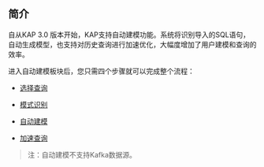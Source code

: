## 简介

自从KAP 3.0 版本开始，KAP支持自动建模功能。系统将识别导入的SQL语句，自动生成模型，也支持对历史查询进行加速优化，大幅度增加了用户建模和查询的效率。

进入自动建模板块后，您只需四个步骤就可以完成整个流程：

- [选择查询](query_input.cn.md)


- [模式识别](pattern_recognition.cn.md)


- [自动建模](auto_modeling.cn.md)


- [加速查询](query_accelerator.cn.md)

> 注：自动建模不支持Kafka数据源。